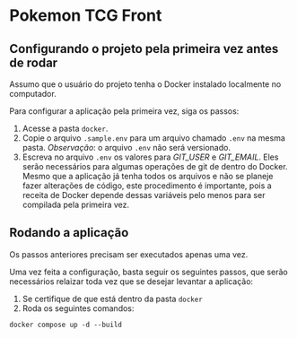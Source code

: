 # Pokemon TCG Front

## Configurando o projeto pela primeira vez antes de rodar

Assumo que o usuário do projeto tenha o Docker instalado localmente no computador.

Para configurar a aplicação pela primeira vez, siga os passos:

1. Acesse a pasta `docker`.
2. Copie o arquivo `.sample.env` para um arquivo chamado `.env` na mesma pasta. *Observação*: o arquivo `.env` não será versionado.
3. Escreva no arquivo `.env` os valores para *GIT_USER* e *GIT_EMAIL*. Eles serão necessários para algumas operações de git de dentro do Docker. Mesmo que a aplicação já tenha todos os arquivos e não se planeje fazer alterações de código, este procedimento é importante, pois a receita de Docker depende dessas variáveis pelo menos para ser compilada pela primeira vez.

## Rodando a aplicação

Os passos anteriores precisam ser executados apenas uma vez.

Uma vez feita a configuração, basta seguir os seguintes passos, que serão necessários relaizar toda vez que se desejar levantar a aplicação:

1. Se certifique de que está dentro da pasta `docker`
2. Roda os seguintes comandos:
```
docker compose up -d --build
```